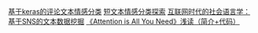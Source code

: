 [基于keras的评论文本情感分类](https://github.com/qxde01/sentiment_classify)
[短文本情感分类探索](https://qxde01.github.io/2018/08/27/%E7%9F%AD%E6%96%87%E6%9C%AC%E6%83%85%E6%84%9F%E5%88%86%E7%B1%BB%E6%8E%A2%E7%B4%A2/)
[互联网时代的社会语言学：基于SNS的文本数据挖掘](http://www.matrix67.com/blog/archives/5044)
[《Attention is All You Need》浅读（简介+代码）](https://kexue.fm/archives/4765)